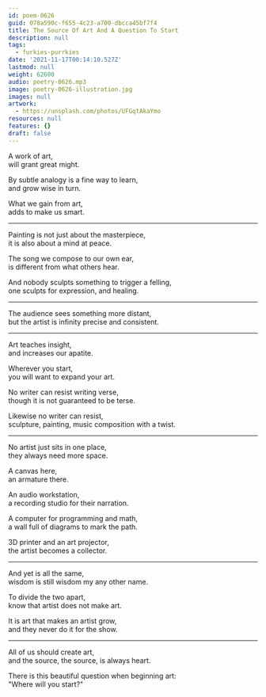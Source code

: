 ```yaml
---
id: poem-0626
guid: 078a590c-f655-4c23-a700-dbcca45bf7f4
title: The Source Of Art And A Question To Start
description: null
tags:
  - furkies-purrkies
date: '2021-11-17T00:14:10.527Z'
lastmod: null
weight: 62600
audio: poetry-0626.mp3
image: poetry-0626-illustration.jpg
images: null
artwork:
  - https://unsplash.com/photos/UFGqtAkaYmo
resources: null
features: {}
draft: false
---
```


A work of art,\
will grant great might.

By subtle analogy is a fine way to learn,\
and grow wise in turn.

What we gain from art,\
adds to make us smart.

---

Painting is not just about the masterpiece,\
it is also about a mind at peace.

The song we compose to our own ear,\
is different from what others hear.

And nobody sculpts something to trigger a felling,\
one sculpts for expression, and healing.

---

The audience sees something more distant,\
but the artist is infinity precise and consistent.

---

Art teaches insight,\
and increases our apatite.

Wherever you start,\
you will want to expand your art.

No writer can resist writing verse,\
though it is not guaranteed to be terse.

Likewise no writer can resist,\
sculpture, painting, music composition with a twist.

---

No artist just sits in one place,\
they always need more space.

A canvas here,\
an armature there.

An audio workstation,\
a recording studio for their narration.

A computer for programming and math,\
a wall full of diagrams to mark the path.

3D printer and an art projector,\
the artist becomes a collector.

---

And yet is all the same,\
wisdom is still wisdom my any other name.

To divide the two apart,\
know that artist does not make art.

It is art that makes an artist grow,\
and they never do it for the show.

---

All of us should create art,\
and the source, the source, is always heart.

There is this beautiful question when beginning art:\
"Where will you start?"

